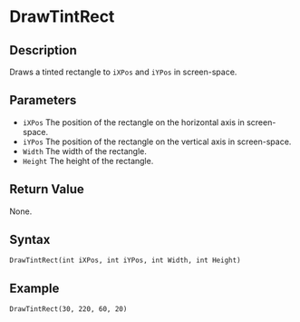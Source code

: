 # DrawTintRect

## Description
Draws a tinted rectangle to `iXPos` and `iYPos` in screen-space.

## Parameters
- `iXPos`
The position of the rectangle on the horizontal axis in screen-space.
- `iYPos`
The position of the rectangle on the vertical axis in screen-space.
- `Width`
The width of the rectangle.
- `Height`
The height of the rectangle.

## Return Value
None.

## Syntax
```
DrawTintRect(int iXPos, int iYPos, int Width, int Height)
```

## Example
```
DrawTintRect(30, 220, 60, 20)
```